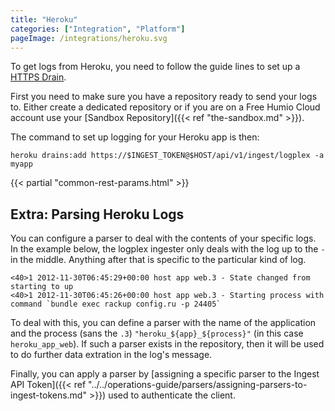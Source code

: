```yaml
---
title: "Heroku"
categories: ["Integration", "Platform"]
pageImage: /integrations/heroku.svg
---
```


To get logs from Heroku, you need to follow the guide lines to set up a
[HTTPS Drain](https://devcenter.heroku.com/articles/log-drains#https-drains).

First you need to make sure you have a repository ready to send your logs to.
Either create a dedicated repository or if you are on a Free Humio Cloud account
use your [Sandbox Repository]({{< ref "the-sandbox.md" >}}).


The command to set up logging for your Heroku app is then:

```shell
heroku drains:add https://$INGEST_TOKEN@$HOST/api/v1/ingest/logplex -a myapp
```

{{< partial "common-rest-params.html" >}}

## Extra: Parsing Heroku Logs

You can configure a parser to deal with the contents of your specific logs.
In the example below, the logplex ingester only deals with the log up to the `-` in the middle.
Anything after that is specific to the particular kind of log.

```
<40>1 2012-11-30T06:45:29+00:00 host app web.3 - State changed from starting to up
<40>1 2012-11-30T06:45:26+00:00 host app web.3 - Starting process with command `bundle exec rackup config.ru -p 24405`
```

To deal with this, you can define a parser with the name of the application and the process (sans the `.3`) `"heroku_${app}_${process}"` (in this case `heroku_app_web`).    If such a parser exists in the repository, then it will be used to do further data extration in the log's message.

Finally, you can apply a parser by [assigning a
                                specific parser to the Ingest API Token]({{< ref "../../operations-guide/parsers/assigning-parsers-to-ingest-tokens.md" >}}) used to authenticate the client.
